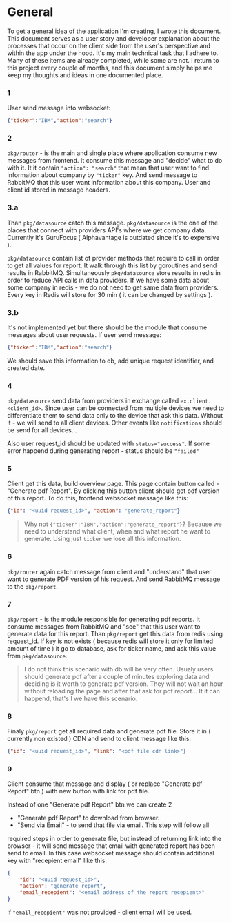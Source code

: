# General

To get a general idea of the application I'm creating, I wrote this document. 
This document serves as a user story and developer explanation about the 
processes that occur on the client side from the user's perspective and within 
the app under the hood. It's my main technical task that I adhere to. Many of 
these items are already completed, while some are not. I return to this project 
every couple of months, and this document simply helps me keep my thoughts and 
ideas in one documented place.

### 1 
User send message into websocket:

```json
{"ticker":"IBM","action":"search"}
```

### 2 
`pkg/router` - is the main and single place where application consume new
messages from frontend. It consume this message and "decide" what to do with it.
It it contain `"action": "search"` that mean that user want to find information
about company by `"ticker"` key. And send message to RabbitMQ that this user 
want information about this company. User and client id stored in message
headers.

### 3.a
Than `pkg/datasource` catch this message. `pkg/datasource` is the one of the 
places that connect with providers API's where we get company data. 
Currently it's GuruFocus ( Alphavantage is outdated since it's to expensive ).

`pkg/datasource` contain list of provider methods that require to call in order to 
get all values for report. It walk through this list by goroutines and send 
results in RabbitMQ. Simultaneously `pkg/datasource` store results in redis in order
to reduce API calls in data providers. If we have some data about some company 
in redis - we do not need to get same data from providers. Every key in Redis
will store for 30 min ( it can be changed by settings ).

### 3.b
It's not implemented yet but there should be the module that consume messages about
user requests. If user send message:
```json
{"ticker":"IBM","action":"search"}
```
We should save this information to db, add unique request identifier, and 
created date.

### 4
`pkg/datasource` send data from providers in exchange called `ex.client.<client_id>`.
Since user can be connected from multiple devices we need to differentiate them
to send data only to the device that ask this data. Without it - we will send 
to all client devices. Other events like `notifications` should be send for all
devices...

Also user request_id should be updated with `status="success"`. If some error 
happend during generating report - status should be `"failed"`

### 5
Client get this data, build overview page. This page contain button called - 
"Generate pdf Report". By clicking this button client should get pdf version of 
this report. To do this, frontend websocket message like this:
```json
{"id": "<uuid request_id>", "action": "generate_report"}
```

>Why not ```{"ticker":"IBM","action":"generate_report"}```? Because we need to 
>understand what client, when and what report he want to generate. Using just 
>`ticker` we lose all this information.

### 6
`pkg/router` again catch message from client and "understand" that user want
to generate PDF version of his request. And send RabbitMQ message to the 
`pkg/report`.

### 7
`pkg/report` - is the module responsible for generating pdf reports. It consume
messages from RabbitMQ and "see" that this user want to generate data for this
report. Than `pkg/report` get this data from redis using request_id. If key is 
not exists ( because redis will store it only for limited amount of time ) it 
go to database, ask for ticker name, and ask this value from `pkg/datasource`.

>I do not think this scenario with db will be very often. Usualy users should 
>generate pdf after a couple of minutes exploring data and deciding is it worth 
>to generate pdf version. They will not wait an hour without reloading the page
>and after that ask for pdf report... It it can happend, that's I we have this
>scenario.

### 8
Finaly `pkg/report` get all required data and generate pdf file. Store it in 
( currently non existed ) CDN and send to client message like this:
```json
{"id": "<uuid request_id>", "link": "<pdf file cdn link>"}
```

### 9
Client consume that message and display ( or replace "Generate pdf Report" btn )
with new button with link for pdf file. 

Instead of one "Generate pdf Report" btn we can create 2

- "Generate pdf Report" to download from browser.
- "Send via Email" - to send that file via email. This step will follow all 

required steps in order to generate file, but instead of returning link into 
the browser - it will send message that email with generated report has been
send to email. In this case websocket message should contain additional key
with "recepient email" like this:

```json
{
    "id": "<uuid request_id>",
    "action": "generate_report",
    "email_recepient": "<email address of the report recepient>"
}
```

if `"email_recepient"` was not provided - client email will be used.